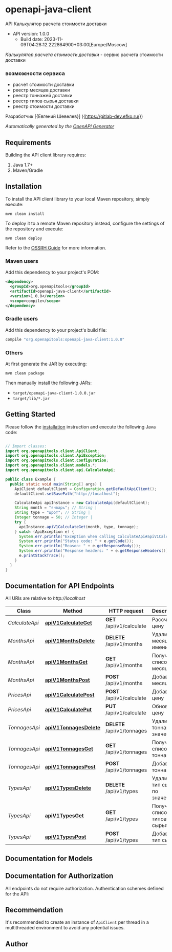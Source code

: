 # openapi-java-client

API Калькулятор расчета стоимости доставки
- API version: 1.0.0
  - Build date: 2023-11-09T04:28:12.222864900+03:00[Europe/Moscow]

*Калькулятор расчета стоимости доставки* - сервис расчета стоимости доставки
### возможности сервиса
  - расчет стоимости доставки
  - реестр месяцев доставки
  - реестр тоннажей доставки
  - реестр типов сырья доставки
  - реестр стоимости доставки

Разработчик [{Евгений Шевелев}] ({https://gitlab-dev.efko.ru/})



*Automatically generated by the [OpenAPI Generator](https://openapi-generator.tech)*


## Requirements

Building the API client library requires:
1. Java 1.7+
2. Maven/Gradle

## Installation

To install the API client library to your local Maven repository, simply execute:

```shell
mvn clean install
```

To deploy it to a remote Maven repository instead, configure the settings of the repository and execute:

```shell
mvn clean deploy
```

Refer to the [OSSRH Guide](http://central.sonatype.org/pages/ossrh-guide.html) for more information.

### Maven users

Add this dependency to your project's POM:

```xml
<dependency>
  <groupId>org.openapitools</groupId>
  <artifactId>openapi-java-client</artifactId>
  <version>1.0.0</version>
  <scope>compile</scope>
</dependency>
```

### Gradle users

Add this dependency to your project's build file:

```groovy
compile "org.openapitools:openapi-java-client:1.0.0"
```

### Others

At first generate the JAR by executing:

```shell
mvn clean package
```

Then manually install the following JARs:

* `target/openapi-java-client-1.0.0.jar`
* `target/lib/*.jar`

## Getting Started

Please follow the [installation](#installation) instruction and execute the following Java code:

```java

// Import classes:
import org.openapitools.client.ApiClient;
import org.openapitools.client.ApiException;
import org.openapitools.client.Configuration;
import org.openapitools.client.models.*;
import org.openapitools.client.api.CalculateApi;

public class Example {
  public static void main(String[] args) {
    ApiClient defaultClient = Configuration.getDefaultApiClient();
    defaultClient.setBasePath("http://localhost");

    CalculateApi apiInstance = new CalculateApi(defaultClient);
    String month = "январь"; // String | 
    String type = "шрот"; // String | 
    Integer tonnage = 50; // Integer | 
    try {
      apiInstance.apiV1CalculateGet(month, type, tonnage);
    } catch (ApiException e) {
      System.err.println("Exception when calling CalculateApi#apiV1CalculateGet");
      System.err.println("Status code: " + e.getCode());
      System.err.println("Reason: " + e.getResponseBody());
      System.err.println("Response headers: " + e.getResponseHeaders());
      e.printStackTrace();
    }
  }
}

```

## Documentation for API Endpoints

All URIs are relative to *http://localhost*

Class | Method | HTTP request | Description
------------ | ------------- | ------------- | -------------
*CalculateApi* | [**apiV1CalculateGet**](docs/CalculateApi.md#apiV1CalculateGet) | **GET** /api/v1/calculate | Рассчитать цену
*MonthsApi* | [**apiV1MonthsDelete**](docs/MonthsApi.md#apiV1MonthsDelete) | **DELETE** /api/v1/months | Удалить месяц по имени
*MonthsApi* | [**apiV1MonthsGet**](docs/MonthsApi.md#apiV1MonthsGet) | **GET** /api/v1/months | Получить список месяцев
*MonthsApi* | [**apiV1MonthsPost**](docs/MonthsApi.md#apiV1MonthsPost) | **POST** /api/v1/months | Добавить месяц
*PricesApi* | [**apiV1CalculatePost**](docs/PricesApi.md#apiV1CalculatePost) | **POST** /api/v1/calculate | Добавить цену
*PricesApi* | [**apiV1CalculatePut**](docs/PricesApi.md#apiV1CalculatePut) | **PUT** /api/v1/calculate | Обновить цену
*TonnagesApi* | [**apiV1TonnagesDelete**](docs/TonnagesApi.md#apiV1TonnagesDelete) | **DELETE** /api/v1/tonnages | Удалить тоннаж по значению
*TonnagesApi* | [**apiV1TonnagesGet**](docs/TonnagesApi.md#apiV1TonnagesGet) | **GET** /api/v1/tonnages | Получить список тоннажей
*TonnagesApi* | [**apiV1TonnagesPost**](docs/TonnagesApi.md#apiV1TonnagesPost) | **POST** /api/v1/tonnages | Добавить тоннаж
*TypesApi* | [**apiV1TypesDelete**](docs/TypesApi.md#apiV1TypesDelete) | **DELETE** /api/v1/types | Удалить тип сырья по значению
*TypesApi* | [**apiV1TypesGet**](docs/TypesApi.md#apiV1TypesGet) | **GET** /api/v1/types | Получить список типов сырья
*TypesApi* | [**apiV1TypesPost**](docs/TypesApi.md#apiV1TypesPost) | **POST** /api/v1/types | Добавить тип сырья


## Documentation for Models



## Documentation for Authorization

All endpoints do not require authorization.
Authentication schemes defined for the API:

## Recommendation

It's recommended to create an instance of `ApiClient` per thread in a multithreaded environment to avoid any potential issues.

## Author



